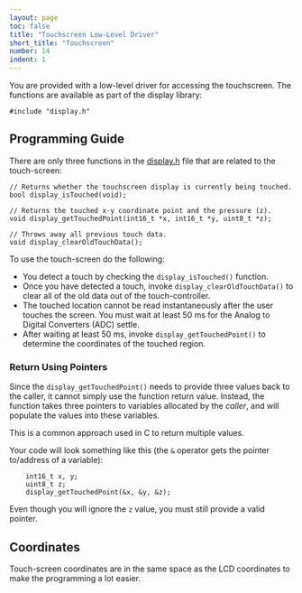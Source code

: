 ```yaml
---
layout: page
toc: false
title: "Touchscreen Low-Level Driver"
short_title: "Touchscreen"
number: 14
indent: 1
---
```


You are provided with a low-level driver for accessing the touchscreen.  The functions are available as part of the display library:

```
#include "display.h"
```

## Programming Guide
There are only three functions in the [display.h](https://github.com/byu-cpe/ecen330_student/blob/main/include/display.h) file that are related to the touch-screen:

    // Returns whether the touchscreen display is currently being touched.
    bool display_isTouched(void);

    // Returns the touched x-y coordinate point and the pressure (z).
    void display_getTouchedPoint(int16_t *x, int16_t *y, uint8_t *z);
    
    // Throws away all previous touch data.
    void display_clearOldTouchData();

To use the touch-screen do the following: 
  * You detect a touch by checking the `display_isTouched()` function. 
  * Once you have detected a touch, invoke `display_clearOldTouchData()` to clear all of the old data out of the touch-controller.
  * The touched location cannot be read instantaneously after the user touches the screen.  You must wait at least 50 ms for the Analog to Digital Converters (ADC) settle.  
  * After waiting at least 50 ms, invoke `display_getTouchedPoint()` to determine the coordinates of the touched region.

### Return Using Pointers
Since the `display_getTouchedPoint()` needs to provide three values back to the caller, it cannot simply use the function return value.  Instead, the function takes three pointers to variables allocated by the *caller*, and will populate the values into these variables.

This is a common approach used in C to return multiple values.

Your code will look something like this (the `&` operator gets the pointer to/address of a variable):

        int16_t x, y;
        uint8_t z;
        display_getTouchedPoint(&x, &y, &z);

Even though you will ignore the `z` value, you must still provide a valid pointer.

## Coordinates
Touch-screen coordinates are in the same space as the LCD coordinates to make the programming a lot easier. 

